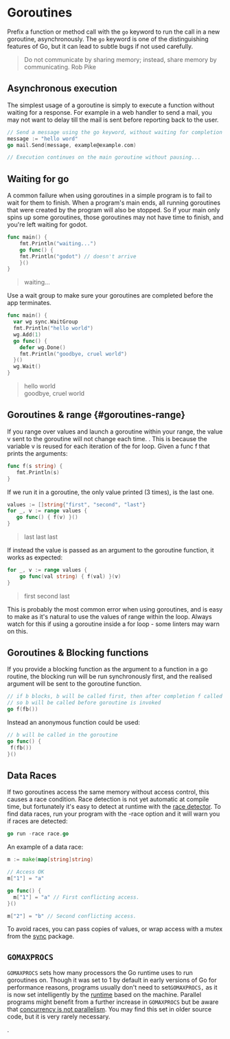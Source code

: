 # Goroutines

Prefix a function or method call with the `go` keyword to run the call in a new goroutine, asynchronously. The `go` keyword is one of the distinguishing features of Go, but it can lead to subtle bugs if not used carefully.

> Do not communicate by sharing memory; instead, share memory by communicating.
> Rob Pike

## Asynchronous execution

The simplest usage of a goroutine is simply to execute a function without waiting for a response. For example in a web handler to send a mail, you may not want to delay till the mail is sent before reporting back to the user.

```go
// Send a message using the go keyword, without waiting for completion
message := "hello word"
go mail.Send(message, example@example.com) 

// Execution continues on the main goroutine without pausing...
```

## Waiting for go

A common failure when using goroutines in a simple program is to fail to wait for them to finish. When a program's main ends,  all running goroutines that were created by the program will also be stopped. So if your main only spins up some goroutines, those goroutines may not have time to finish, and you're left waiting for godot.

```go
func main() {
    fmt.Println("waiting...")
    go func() {
    fmt.Println("godot") // doesn't arrive
    }()
}
```

> waiting...

Use a wait group to make sure your goroutines are completed before the app terminates.

```go
func main() {
  var wg sync.WaitGroup
  fmt.Println("hello world")
  wg.Add(1)
  go func() {
    defer wg.Done()
    fmt.Println("goodbye, cruel world")
  }()
  wg.Wait()
}
```

> hello world  
> goodbye, cruel world

## Goroutines & range {#goroutines-range}

If you range over values and launch a goroutine within your range, the value v sent to the goroutine will not change each time. . This is because the variable v is reused for each iteration of the for loop. Given a func f that prints the arguments:

```go
func f(s string) {
   fmt.Println(s)
}
```

If we run it in a goroutine, the only value printed \(3 times\), is the last one.

```go
values := []string{"first", "second", "last"}
for _, v := range values {
   go func() { f(v) }()
}
```

> last last last

If instead the value is passed as an argument to the goroutine function, it works as expected:

```go
for _, v := range values {
    go func(val string) { f(val) }(v)
}
```

> first second last

This is probably the most common error when using goroutines, and is easy to make as it's natural to use the values of range within the loop. Always watch for this if using a goroutine inside a for loop - some linters may warn on this.

## Goroutines & Blocking functions

If you provide a blocking function as the argument to a function in a go routine, the blocking run will be run synchronously first, and the realised argument will be sent to the goroutine function.

```go
// if b blocks, b will be called first, then after completion f called with the result
// so b will be called before goroutine is invoked
go f(fb())
```

Instead an anonymous function could be used:

```go
// b will be called in the goroutine
go func() {
 f(fb())
}()
```

## Data Races

If two goroutines access the same memory without access control, this causes a race condition. Race detection is not yet automatic at compile time, but fortunately it's easy to detect at runtime with the [race detector](https://golang.org/doc/articles/race_detector.html).  To find data races, run your program with the -race option and it will warn you if races are detected:

```go
go run -race race.go
```

An example of a data race:

```go
m := make(map[string]string)

// Access OK
m["1"] = "a"

go func() {
  m["1"] = "a" // First conflicting access.
}()

m["2"] = "b" // Second conflicting access.
```

To avoid races, you can pass copies of values, or wrap access with a mutex from the [sync](https://golang.org/pkg/sync/) package.

## `GOMAXPROCS`

`GOMAXPROCS` sets how many processors the Go runtime uses to run goroutines on. Though it was set to 1 by default in early versions of Go for performance reasons, programs usually don't need to set`GOMAXPROCS,` as it is now set intelligently by the [runtime](https://golang.org/pkg/runtime/#GOMAXPROCS) based on the machine. Parallel programs might benefit from a further increase in `GOMAXPROCS` but be aware that [concurrency is not parallelism](https://blog.golang.org/2013/01/concurrency-is-not-parallelism.html). You may find this set in older source code, but it is very rarely necessary.

.

